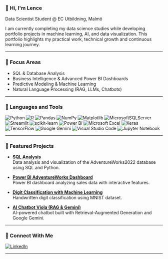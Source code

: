 ### 👋 Hi, I'm Lence 
Data Scientist Student @ EC Utbildning, Malmö

I am currently completing my data science studies while developing portfolio projects in machine learning, AI, and data visualization. 
This portfolio highlights my practical work, technical growth and continuous learning journey.

---

### 🔹 Focus Areas
- SQL & Database Analysis  
- Business Intelligence & Advanced Power BI Dashboards  
- Predictive Modeling & Machine Learning  
- Natural Language Processing (RAG, LLMs, Chatbots)

---

### 🔹 Languages and Tools

![Python](https://img.shields.io/badge/python-3670A0?style=for-the-badge&logo=python&logoColor=ffdd54)
![R](https://img.shields.io/badge/r-%23276DC3.svg?style=for-the-badge&logo=r&logoColor=white)
![Pandas](https://img.shields.io/badge/pandas-%23150458.svg?style=for-the-badge&logo=pandas&logoColor=white)
![NumPy](https://img.shields.io/badge/numpy-%23013243.svg?style=for-the-badge&logo=numpy&logoColor=white)
![Matplotlib](https://img.shields.io/badge/Matplotlib-%23ffffff.svg?style=for-the-badge&logo=Matplotlib&logoColor=black)
![MicrosoftSQLServer](https://img.shields.io/badge/Microsoft%20SQL%20Server-CC2927?style=for-the-badge&logo=microsoft%20sql%20server&logoColor=white)
![Streamlit](https://img.shields.io/badge/Streamlit-%23FE4B4B.svg?style=for-the-badge&logo=streamlit&logoColor=white)
![scikit-learn](https://img.shields.io/badge/scikit--learn-%23F7931E.svg?style=for-the-badge&logo=scikit-learn&logoColor=white)
![Power Bi](https://img.shields.io/badge/power_bi-F2C811?style=for-the-badge&logo=powerbi&logoColor=black)
![Microsoft Excel](https://img.shields.io/badge/Microsoft_Excel-217346?style=for-the-badge&logo=microsoft-excel&logoColor=white)
![Keras](https://img.shields.io/badge/Keras-%23D00000.svg?style=for-the-badge&logo=Keras&logoColor=white)
![TensorFlow](https://img.shields.io/badge/TensorFlow-%23FF6F00.svg?style=for-the-badge&logo=TensorFlow&logoColor=white)
![Google Gemini](https://img.shields.io/badge/google%20gemini-8E75B2?style=for-the-badge&logo=google%20gemini&logoColor=white)
![Visual Studio Code](https://img.shields.io/badge/Visual%20Studio%20Code-0078d7.svg?style=for-the-badge&logo=visual-studio-code&logoColor=white)
![Jupyter Notebook](https://img.shields.io/badge/jupyter-%23FA0F00.svg?style=for-the-badge&logo=jupyter&logoColor=white)

---

### 🔹 Featured Projects

- **[SQL Analysis](https://github.com/lencemajzovska/sql-adventureworks2022)**  
  Data analysis and visualization of the AdventureWorks2022 database using SQL and Python.

- **[Power BI AdventureWorks Dashboard](https://github.com/lencemajzovska/powerbi-adventureworks-dashboard)**  
  Power BI dashboard analyzing sales data with interactive features.

- **[Digit Classification with Machine Learning](https://github.com/lencemajzovska/digit-classification-mnist)**  
  Handwritten digit classification using MNIST dataset.

- **[AI Chatbot Viola (RAG & Gemini)](https://github.com/lencemajzovska/ai-chatbot-viola)**  
  AI-powered chatbot built with Retrieval-Augmented Generation and Google Gemini.

 







---

### 🔹 Connect With Me

[![LinkedIn](https://img.shields.io/badge/linkedin-%230077B5.svg?style=for-the-badge&logo=linkedin&logoColor=white)](https://www.linkedin.com/in/lence-majzovska-9837702a7/)

---
















